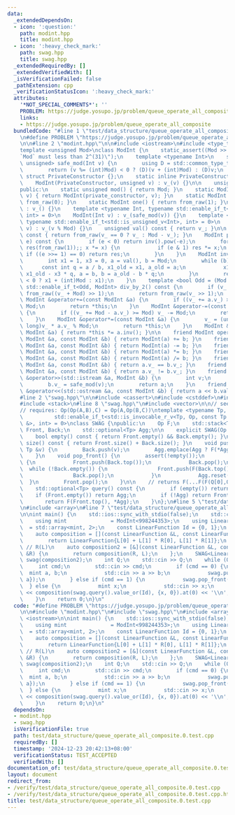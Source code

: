 ```yaml
---
data:
  _extendedDependsOn:
  - icon: ':question:'
    path: modint.hpp
    title: modint.hpp
  - icon: ':heavy_check_mark:'
    path: swag.hpp
    title: swag.hpp
  _extendedRequiredBy: []
  _extendedVerifiedWith: []
  _isVerificationFailed: false
  _pathExtension: cpp
  _verificationStatusIcon: ':heavy_check_mark:'
  attributes:
    '*NOT_SPECIAL_COMMENTS*': ''
    PROBLEM: https://judge.yosupo.jp/problem/queue_operate_all_composite
    links:
    - https://judge.yosupo.jp/problem/queue_operate_all_composite
  bundledCode: "#line 1 \"test/data_structure/queue_operate_all_composite.0.test.cpp\"\
    \n#define PROBLEM \"https://judge.yosupo.jp/problem/queue_operate_all_composite\"\
    \n\n#line 2 \"modint.hpp\"\n\n#include <iostream>\n#include <type_traits>\n\n\
    template <unsigned Mod>\nclass ModInt {\n    static_assert((Mod >> 31) == 0, \"\
    `Mod` must less than 2^(31)\");\n    template <typename Int>\n    static std::enable_if_t<std::is_integral_v<Int>,\
    \ unsigned> safe_mod(Int v) {\n        using D = std::common_type_t<Int, unsigned>;\n\
    \        return (v %= (int)Mod) < 0 ? (D)(v + (int)Mod) : (D)v;\n    }\n\n   \
    \ struct PrivateConstructor {};\n    static inline PrivateConstructor private_constructor{};\n\
    \    ModInt(PrivateConstructor, unsigned v) : v_(v) {}\n\n    unsigned v_;\n\n\
    public:\n    static unsigned mod() { return Mod; }\n    static ModInt from_raw(unsigned\
    \ v) { return ModInt(private_constructor, v); }\n    static ModInt zero() { return\
    \ from_raw(0); }\n    static ModInt one() { return from_raw(1); }\n\n    ModInt()\
    \ : v_() {}\n    template <typename Int, typename std::enable_if_t<std::is_signed_v<Int>,\
    \ int> = 0>\n    ModInt(Int v) : v_(safe_mod(v)) {}\n    template <typename Int,\
    \ typename std::enable_if_t<std::is_unsigned_v<Int>, int> = 0>\n    ModInt(Int\
    \ v) : v_(v % Mod) {}\n    unsigned val() const { return v_; }\n\n    ModInt operator-()\
    \ const { return from_raw(v_ == 0 ? v_ : Mod - v_); }\n    ModInt pow(long long\
    \ e) const {\n        if (e < 0) return inv().pow(-e);\n        for (ModInt x(*this),\
    \ res(from_raw(1));; x *= x) {\n            if (e & 1) res *= x;\n           \
    \ if ((e >>= 1) == 0) return res;\n        }\n    }\n    ModInt inv() const {\n\
    \        int x1 = 1, x3 = 0, a = val(), b = Mod;\n        while (b) {\n      \
    \      const int q = a / b, x1_old = x1, a_old = a;\n            x1 = x3, x3 =\
    \ x1_old - x3 * q, a = b, b = a_old - b * q;\n        }\n        return from_raw(x1\
    \ < 0 ? x1 + (int)Mod : x1);\n    }\n    template <bool Odd = (Mod & 1)>\n   \
    \ std::enable_if_t<Odd, ModInt> div_by_2() const {\n        if (v_ & 1) return\
    \ from_raw((v_ + Mod) >> 1);\n        return from_raw(v_ >> 1);\n    }\n\n   \
    \ ModInt &operator+=(const ModInt &a) {\n        if ((v_ += a.v_) >= Mod) v_ -=\
    \ Mod;\n        return *this;\n    }\n    ModInt &operator-=(const ModInt &a)\
    \ {\n        if ((v_ += Mod - a.v_) >= Mod) v_ -= Mod;\n        return *this;\n\
    \    }\n    ModInt &operator*=(const ModInt &a) {\n        v_ = (unsigned long\
    \ long)v_ * a.v_ % Mod;\n        return *this;\n    }\n    ModInt &operator/=(const\
    \ ModInt &a) { return *this *= a.inv(); }\n\n    friend ModInt operator+(const\
    \ ModInt &a, const ModInt &b) { return ModInt(a) += b; }\n    friend ModInt operator-(const\
    \ ModInt &a, const ModInt &b) { return ModInt(a) -= b; }\n    friend ModInt operator*(const\
    \ ModInt &a, const ModInt &b) { return ModInt(a) *= b; }\n    friend ModInt operator/(const\
    \ ModInt &a, const ModInt &b) { return ModInt(a) /= b; }\n    friend bool operator==(const\
    \ ModInt &a, const ModInt &b) { return a.v_ == b.v_; }\n    friend bool operator!=(const\
    \ ModInt &a, const ModInt &b) { return a.v_ != b.v_; }\n    friend std::istream\
    \ &operator>>(std::istream &a, ModInt &b) {\n        int v;\n        a >> v;\n\
    \        b.v_ = safe_mod(v);\n        return a;\n    }\n    friend std::ostream\
    \ &operator<<(std::ostream &a, const ModInt &b) { return a << b.val(); }\n};\n\
    #line 2 \"swag.hpp\"\n\n#include <cassert>\n#include <cstddef>\n#include <optional>\n\
    #include <stack>\n#line 8 \"swag.hpp\"\n#include <vector>\n\n// see: https://www.hirzels.com/martin/papers/debs17-tutorial.pdf\n\
    // requires: Op(Op(A,B),C) = Op(A,Op(B,C))\ntemplate <typename Tp, typename Op,\n\
    \          std::enable_if_t<std::is_invocable_r_v<Tp, Op, const Tp &, const Tp\
    \ &>, int> = 0>\nclass SWAG {\npublic:\n    Op F;\n    std::stack<Tp, std::vector<Tp>>\
    \ Front, Back;\n    std::optional<Tp> Agg;\n\n    explicit SWAG(Op F) : F(F) {}\n\
    \    bool empty() const { return Front.empty() && Back.empty(); }\n    std::size_t\
    \ size() const { return Front.size() + Back.size(); }\n    void push_back(const\
    \ Tp &v) {\n        Back.push(v);\n        Agg.emplace(Agg ? F(*Agg, v) : v);\n\
    \    }\n    void pop_front() {\n        assert(!empty());\n        if (Front.empty())\
    \ {\n            Front.push(Back.top());\n            Back.pop();\n          \
    \  while (!Back.empty()) {\n                Front.push(F(Back.top(), Front.top()));\n\
    \                Back.pop();\n            }\n            Agg.reset();\n      \
    \  }\n        Front.pop();\n    }\n\n    // returns F(...F(F(Q[0],Q[1]),Q[2]),...,Q[N-1])\n\
    \    std::optional<Tp> query() const {\n        if (empty()) return {};\n    \
    \    if (Front.empty()) return Agg;\n        if (!Agg) return Front.top();\n \
    \       return F(Front.top(), *Agg);\n    }\n};\n#line 5 \"test/data_structure/queue_operate_all_composite.0.test.cpp\"\
    \n#include <array>\n#line 7 \"test/data_structure/queue_operate_all_composite.0.test.cpp\"\
    \n\nint main() {\n    std::ios::sync_with_stdio(false);\n    std::cin.tie(nullptr);\n\
    \    using mint              = ModInt<998244353>;\n    using LinearFunction  \
    \  = std::array<mint, 2>;\n    const LinearFunction Id = {0, 1};\n    // L(R)\n\
    \    auto composition = [](const LinearFunction &L, const LinearFunction &R) {\n\
    \        return LinearFunction{L[0] + L[1] * R[0], L[1] * R[1]};\n    };\n   \
    \ // R(L)\n    auto composition2 = [&](const LinearFunction &L, const LinearFunction\
    \ &R) {\n        return composition(R, L);\n    };\n    SWAG<LinearFunction, decltype(composition2)>\
    \ swag(composition2);\n    int Q;\n    std::cin >> Q;\n    while (Q--) {\n   \
    \     int cmd;\n        std::cin >> cmd;\n        if (cmd == 0) {\n          \
    \  mint a, b;\n            std::cin >> a >> b;\n            swag.push_back({b,\
    \ a});\n        } else if (cmd == 1) {\n            swag.pop_front();\n      \
    \  } else {\n            mint x;\n            std::cin >> x;\n            std::cout\
    \ << composition(swag.query().value_or(Id), {x, 0}).at(0) << '\\n';\n        }\n\
    \    }\n    return 0;\n}\n"
  code: "#define PROBLEM \"https://judge.yosupo.jp/problem/queue_operate_all_composite\"\
    \n\n#include \"modint.hpp\"\n#include \"swag.hpp\"\n#include <array>\n#include\
    \ <iostream>\n\nint main() {\n    std::ios::sync_with_stdio(false);\n    std::cin.tie(nullptr);\n\
    \    using mint              = ModInt<998244353>;\n    using LinearFunction  \
    \  = std::array<mint, 2>;\n    const LinearFunction Id = {0, 1};\n    // L(R)\n\
    \    auto composition = [](const LinearFunction &L, const LinearFunction &R) {\n\
    \        return LinearFunction{L[0] + L[1] * R[0], L[1] * R[1]};\n    };\n   \
    \ // R(L)\n    auto composition2 = [&](const LinearFunction &L, const LinearFunction\
    \ &R) {\n        return composition(R, L);\n    };\n    SWAG<LinearFunction, decltype(composition2)>\
    \ swag(composition2);\n    int Q;\n    std::cin >> Q;\n    while (Q--) {\n   \
    \     int cmd;\n        std::cin >> cmd;\n        if (cmd == 0) {\n          \
    \  mint a, b;\n            std::cin >> a >> b;\n            swag.push_back({b,\
    \ a});\n        } else if (cmd == 1) {\n            swag.pop_front();\n      \
    \  } else {\n            mint x;\n            std::cin >> x;\n            std::cout\
    \ << composition(swag.query().value_or(Id), {x, 0}).at(0) << '\\n';\n        }\n\
    \    }\n    return 0;\n}\n"
  dependsOn:
  - modint.hpp
  - swag.hpp
  isVerificationFile: true
  path: test/data_structure/queue_operate_all_composite.0.test.cpp
  requiredBy: []
  timestamp: '2024-12-23 20:42:13+08:00'
  verificationStatus: TEST_ACCEPTED
  verifiedWith: []
documentation_of: test/data_structure/queue_operate_all_composite.0.test.cpp
layout: document
redirect_from:
- /verify/test/data_structure/queue_operate_all_composite.0.test.cpp
- /verify/test/data_structure/queue_operate_all_composite.0.test.cpp.html
title: test/data_structure/queue_operate_all_composite.0.test.cpp
---
```

